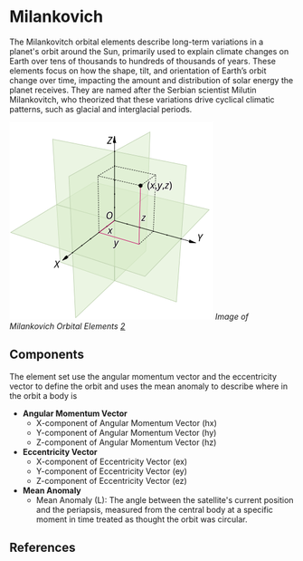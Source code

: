 # Milankovich

The Milankovitch orbital elements describe long-term variations in a planet's orbit around the Sun, primarily used to explain climate changes on Earth over tens of thousands to hundreds of thousands of years. These elements focus on how the shape, tilt, and orientation of Earth’s orbit change over time, impacting the amount and distribution of solar energy the planet receives. They are named after the Serbian scientist Milutin Milankovitch, who theorized that these variations drive cyclical climatic patterns, such as glacial and interglacial periods.

![image](../assets/cartesian.png)
*Image of Milankovich Orbital Elements [2]*

## Components
The element set use the angular momentum vector and the eccentricity vector to define the orbit and uses the mean anomaly to describe where in the orbit a body is
* **Angular Momentum Vector**
    * X-component of Angular Momentum Vector (hx) 
    * Y-component of Angular Momentum Vector (hy)
    * Z-component of Angular Momentum Vector (hz)
* **Eccentricity Vector**
    * X-component of Eccentricity Vector (ex)
    * Y-component of Eccentricity Vector (ey)
    * Z-component of Eccentricity Vector (ez)
* **Mean Anomaly**
    * Mean Anomaly (L): The angle between the satellite's current position and the periapsis, measured from the central body at a specific moment in time treated as thought the orbit was circular.

## References
[1]: https://www.researchgate.net/publication/263032883_On_the_Milankovitch_orbital_elements_for_perturbed_Keplerian_motion#fullTextFileContent
[2]: https://www.researchgate.net/publication/338021512_Utilizing_Maximum_Entropy_Spectral_Analysis_MESA_to_identify_Milankovitch_cycles_in_Lower_Member_of_Miocene_Zhujiang_Formation_in_north_slope_of_Baiyun_Sag_Pearl_River_Mouth_Basin_South_China_Sea

